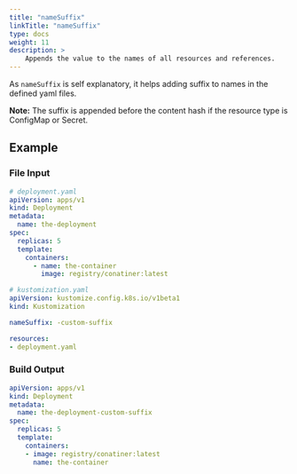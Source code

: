 ```yaml
---
title: "nameSuffix"
linkTitle: "nameSuffix"
type: docs
weight: 11
description: >
    Appends the value to the names of all resources and references.
---
```


As `nameSuffix` is self explanatory, it helps adding suffix to names in the defined yaml files.

**Note:** The suffix is appended before the content hash if the resource type is ConfigMap or Secret.

## Example

### File Input

```yaml
# deployment.yaml
apiVersion: apps/v1
kind: Deployment
metadata:
  name: the-deployment
spec:
  replicas: 5
  template:
    containers:
      - name: the-container
        image: registry/conatiner:latest
```

```yaml
# kustomization.yaml
apiVersion: kustomize.config.k8s.io/v1beta1
kind: Kustomization

nameSuffix: -custom-suffix

resources:
- deployment.yaml

```

### Build Output

```yaml
apiVersion: apps/v1
kind: Deployment
metadata:
  name: the-deployment-custom-suffix
spec:
  replicas: 5
  template:
    containers:
    - image: registry/conatiner:latest
      name: the-container
```